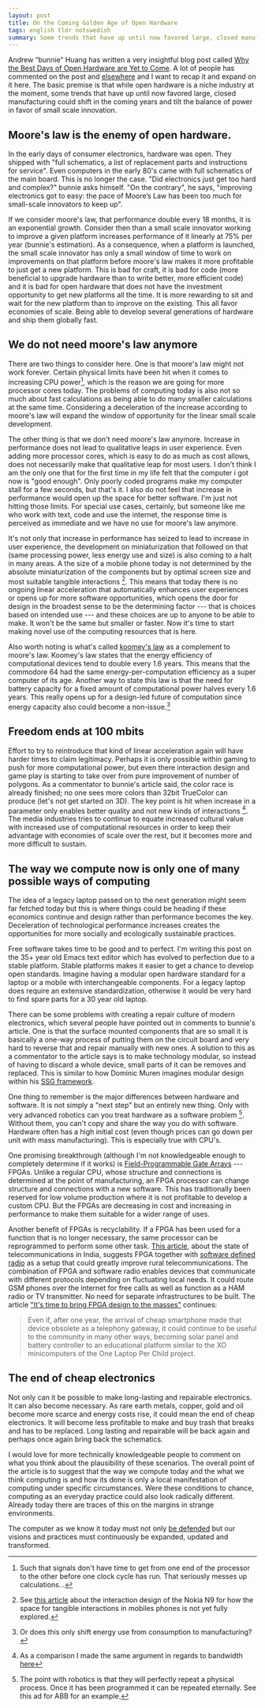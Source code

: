 ```yaml
---
layout: post
title: On the Coming Golden Age of Open Hardware
tags: english tldr notswedish
summary: Some trends that have up until now favored large, closed manufacturing could shift in the coming years and tilt the balance of power in favor of small scale open hardware. 
---
```


Andrew “bunnie” Huang has written a very insightful blog post called [Why the Best Days of Open Hardware are Yet to Come](http://www.bunniestudios.com/blog/?p=1863). A lot of people has commented on the post and [elsewhere](http://boingboing.net/2011/09/27/bunnie-huang-the-best-days-of-open-hardware-are-yet-to-come.html) and I want to recap it and expand on it here. The basic premise is that while open hardware is a niche industry at the moment, some trends that have up until now favored large, closed manufacturing could shift in the coming years and tilt the balance of power in favor of small scale innovation. 

## Moore's law is the enemy of open hardware.

In the early days of consumer electronics, hardware was open. They shipped with "full schematics, a list of replacement parts and instructions for service". Even computers in the early 80's came with full schematics of the main board. This is no longer the case. "Did electronics just get too hard and complex?" bunnie asks himself. "On the contrary", he says, "improving electronics got to easy: the pace of Moore’s Law has been too much for small-scale innovators to keep up". 

If we consider moore's law, that performance double every 18 months, it is an exponential growth. Consider then than a small scale innovator working to improve a given platform increases performance of it linearly at 75% per year (bunnie's estimation). As a consequence, when a platform is launched, the small scale innovator has only a small window of time to work on improvements on that platform before moore's law makes it more profitable to just get a new platform. This is bad for craft, it is bad for code (more beneficial to upgrade hardware than to write better, more efficient code) and it is bad for open hardware that does not have the investment opportunity to get new platforms all the time. It is more rewarding to sit and wait for the new platform than to improve on the existing. This all favor economies of scale. Being able to develop several generations of hardware and ship them globally fast.


## We do not need moore's law anymore

There are two things to consider here. One is that moore's law might not work forever. Certain physical limits have been hit when it comes to increasing CPU power[^cpu], which is the reason we are going for more processor cores today.  The problems of computing today is also not so much about fast calculations as being able to do many smaller calculations at the same time. Considering a deceleration of the increase according to moore's law will expand the window of opportunity for the linear small scale development.

[^cpu]: Such that signals don't have time to get from one end of the processor to the other before one clock cycle has run. That seriously messes up calculations...

The other thing is that we don't need moore's law anymore. Increase in performance does not lead to qualitative leaps in user experience. Even adding more processor cores, which is easy to do as much as cost allows, does not necessarily make that qualitative leap for most users. I don't think I am the only one that for the first time in my life felt that the computer i got now is "good enough". Only poorly coded programs make my computer stall for a few seconds, but that's it. I also do not feel that increase in performance would open up the space for better software. I'm just not hitting those limits. For special use cases, certainly, but someone like me who work with text, code and use the internet, the response time is perceived as immediate and we have no use for moore's law anymore.

It's not only that increase in performance has seized to lead to increase in user experience, the development on miniaturization that followed on that (same processing power, less energy use and size) is also coming to a halt in many areas. A the size of a mobile phone today is not determined by the absolute miniaturization of the components but by optimal screen size and most suitable tangible interactions [^nokia]. This means that today there is no ongoing linear acceleration that automatically enhances user experiences or opens up for more software opportunities, which opens the door for design in the broadest sense to be the determining factor --- that is choices based on intended use --- and these choices are up to anyone to be able to make. It won't be the same but smaller or faster. Now it's time to start making novel use of the computing resources that is here.

[^nokia]: See [this article](http://www.domusweb.it/en/design/portable-cathedrals/) about the interaction design of the Nokia N9 for how the space for tangible interactions in mobiles phones is not yet fully explored.

Also worth noting is what's called [koomey's law](http://www.koomey.com/post/2678649528) as a complement to moore's law. Koomey's law states that the energy efficiency of computational devices tend to double every 1.6 years. This means that the commodore 64 had the same energy-per-computation efficiency as a super computer of its age. Another way to state this law is that the need for battery capacity for a fixed amount of computational power halves every 1.6 years. This really opens up for a design-led future of computation since energy capacity also could become a non-issue.[^transfer]

[^transfer]: Or does this only shift energy use from consumption to manufacturing?

## Freedom ends at 100 mbits 

Effort to try to reintroduce that kind of linear acceleration again will have harder times to claim legitimacy. Perhaps it is only possible within gaming to push for more computational power, but even there interaction design and game play is starting to take over from pure improvement of number of polygons. As a commentator to bunnie's article said, the color race is already finished; no one sees more colors than 32bit TrueColor can produce (let's not get started on 3D). The key point is hit when increase in a parameter only enables better quality and not new kinds of interactions [^100mbit]. The media industries tries to continue to equate increased cultural value with increased use of computational resources in order to keep their advantage with economies of scale over the rest, but it becomes more and more difficult to sustain.

[^100mbit]: As a comparison I made the same argument in regards to bandwidth [here](2011-10-06-punks.html)

## The way we compute now is only one of many possible ways of computing

The idea of a legacy laptop passed on to the next generation might seem far fetched today but this is where things could be heading if these economics continue and design rather than performance becomes the key. Deceleration of technological performance increases creates the opportunities for more socially and ecologically sustainable practices.

Free software takes time to be good and to perfect. I'm writing this post on the 35+ year old Emacs text editor which has evolved to perfection due to a stable platform. Stable platforms makes it easier to get a chance to develop open standards. Imagine having a modular open hardware standard for a laptop or a mobile with interchangeable components. For a legacy laptop does require an extensive standardization, otherwise it would be very hard to find spare parts for a 30 year old laptop.

There can be some problems with creating a repair culture of modern electronics, which several people have pointed out in comments to bunnie's article. One is that the surface mounted components that are so small it is basically a one-way process of putting them on the circuit board and very hard to reverse that and repair manually with new ones. A solution to this as a commentator to the article says is to make technology modular, so instead of having to discard a whole device, small parts of it can be removes and replaced. This is similar to how Dominic Muren imagines modular design within his [SSG framework](http://www.humblefacture.com/2010/08/ssg-framework-for-more-sustainable.html).

One thing to remember is the major differences between hardware and software. It is not simply a "next step" but an entirely new thing. Only with very advanced robotics can you treat hardware as a software problem [^robotics]. Without them, you can't copy and share the way you do with software. Hardware often has a high initial cost (even though prices can go down per unit with mass manufacturing). This is especially true with CPU's. 

One promising breakthrough (although I'm not knowledgeable enough to completely determine if it works) is [Field-Programmable Gate Arrays](https://en.wikipedia.org/wiki/Field-programmable_gate_array) --- FPGAs. Unlike a regular CPU, whose structure and connections is determined at the point of manufacturing, an FPGA processor can change structure and connections with a new software. This has traditionally been reserved for low volume production where it is not profitable to develop a custom CPU. But the FPGAs are decreasing in cost and increasing in performance to make them suitable for a wider range of uses.

Another benefit of FPGAs is recyclability. If a FPGA has been used for a function that is no longer necessary, the same processor can be reprogrammed to perform some other task. [This article](http://www.i4donline.net/articles/current-article.asp?articleid=1276&typ=Features), about the state of telecommunications in India, suggests FPGA together with [software defined radio](http://gnuradio.org/redmine/projects/gnuradio/wiki) as a setup that could greatly improve rural telecommunications. The combination of FPGA and software radio enables devices that communicate with different protocols depending on fluctuating local needs. It could route GSM phones over the internet for free calls as well as function as a HAM radio or TV transmitter. No need for separate infrastructures to be built. The article ["It's time to bring FPGA design to the masses"](http://stop.zona-m.net/2011/09/its-time-to-bring-fpga-design-to-the-masses/) continues:

> Even if, after one year, the arrival of cheap smartphone made that device obsolete as a telephony gateway, it could continue to be useful to the community in many other ways, becoming solar panel and battery controller to an educational platform similar to the XO minicomputers of the One Laptop Per Child project. 


[^robotics]: The point with robotics is that they will perfectly repeat a physical process. Once it has been programmed it can be repeated eternally. See this ad for ABB for an example.




## The end of cheap electronics

Not only can it be possible to make long-lasting and repairable electronics. It can also become necessary. As rare earth metals, copper, gold and oil become more scarce and energy costs rise, it could mean the end of cheap electronics. It will become less profitable to make and buy trash that breaks and has to be replaced. Long lasting and repairable will be back again and perhaps once again bring back the schematics.

I would love for more technically knowledgeable people to comment on what you think about the plausibility of these scenarios. The overall point of the article is to suggest that the way we compute today and the what we think computing is and how its done is only a local manifestation of computing under specific circumstances. Were these conditions to chance, computing as an everyday practice could also look radically different. Already today there are traces of this on the margins in strange environments. 

The computer as we know it today must not only [be defended](http://www.reddit.com/r/freeculture/comments/nwzq6/the_coming_war_on_general_computing_cory_doctorow/) but our visions and practices must continuously be expanded, updated and transformed.
